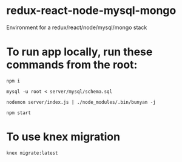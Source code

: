 # redux-react-node-mysql-mongo
Environment for a redux/react/node/mysql/mongo stack 

# To run app locally, run these commands from the root:

`npm i`

`mysql -u root < server/mysql/schema.sql`

`nodemon server/index.js | ./node_modules/.bin/bunyan -j`

`npm start`

# To use knex migration

`knex migrate:latest`